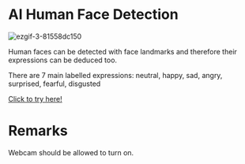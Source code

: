 # AI Human Face Detection

![ezgif-3-81558dc150](https://user-images.githubusercontent.com/61377153/148924613-6ec74caa-2a62-4e3d-adc1-acbcea574b7e.gif)

Human faces can be detected with face landmarks and therefore their expressions can be deduced too.

There are 7 main labelled expressions: neutral, happy, sad, angry, surprised, fearful, disgusted

[Click to try here!](https://meteortony.github.io/face-detection/)

# Remarks

Webcam should be allowed to turn on.